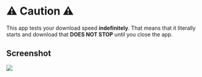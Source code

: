 # &#9888; Caution &#9888;
This app tests your download speed **indefinitely**. That means that it literally starts and download that **DOES NOT STOP** until you close the app.  
## Screenshot
![](image.png)
